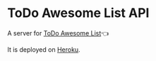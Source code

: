 # ToDo Awesome List API
A server for <a href="https://github.com/ukasz1/ToDo-Awesome-List">ToDo Awesome List</a>👈

It is deployed on <a href="https://mitkowski-todo-awesome-list.herokuapp.com/">Heroku</a>.
